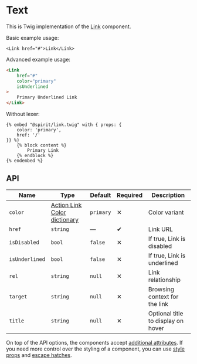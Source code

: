 # Text

This is Twig implementation of the [Link][link] component.

Basic example usage:

```twig
<Link href="#">Link</Link>
```

Advanced example usage:

```html
<Link
    href="#"
    color="primary"
    isUnderlined
>
    Primary Underlined Link
</Link>
```

Without lexer:

```twig
{% embed "@spirit/link.twig" with { props: {
    color: 'primary',
    href: '/'
}} %}
    {% block content %}
        Primary Link
    {% endblock %}
{% endembed %}
```

## API

| Name           | Type                                             | Default   | Required | Description                        |
| -------------- | ------------------------------------------------ | --------- | -------- | ---------------------------------- |
| `color`        | [Action Link Color dictionary][dictionary-color] | `primary` | ✕        | Color variant                      |
| `href`         | `string`                                         | —         | ✔        | Link URL                           |
| `isDisabled`   | `bool`                                           | `false`   | ✕        | If true, Link is disabled          |
| `isUnderlined` | `bool`                                           | `false`   | ✕        | If true, Link is underlined        |
| `rel`          | `string`                                         | `null`    | ✕        | Link relationship                  |
| `target`       | `string`                                         | `null`    | ✕        | Browsing context for the link      |
| `title`        | `string`                                         | `null`    | ✕        | Optional title to display on hover |

On top of the API options, the components accept [additional attributes][readme-additional-attributes].
If you need more control over the styling of a component, you can use [style props][readme-style-props]
and [escape hatches][readme-escape-hatches].

[dictionary-color]: https://github.com/lmc-eu/spirit-design-system/tree/main/docs/DICTIONARIES.md#color
[link]: https://github.com/lmc-eu/spirit-design-system/tree/main/packages/web-react/src/components/Link
[readme-additional-attributes]: https://github.com/lmc-eu/spirit-design-system/blob/main/packages/web-twig/README.md#additional-attributes
[readme-style-props]: https://github.com/lmc-eu/spirit-design-system/blob/main/packages/web-twig/README.md#style-props
[readme-escape-hatches]: https://github.com/lmc-eu/spirit-design-system/blob/main/packages/web-twig/README.md#escape-hatches

